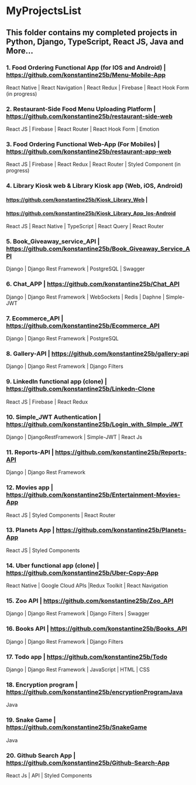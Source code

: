 # MyProjectsList

## This folder contains my completed projects in Python, Django, TypeScript, React JS, Java and More...

### 1.	Food Ordering Functional App (for IOS and Android) | https://github.com/konstantine25b/Menu-Mobile-App
React Native | React Navigation | React Redux | Firebase | React Hook Form (in progress)
### 2.	Restaurant-Side Food Menu Uploading Platform | https://github.com/konstantine25b/restaurant-side-web
React JS | Firebase | React Router | React Hook Form | Emotion
### 3.	Food Ordering Functional Web-App (For Mobiles) | https://github.com/konstantine25b/restaurant-app-web
React JS | Firebase | React Redux | React Router | Styled Component (in progress)
### 4.  Library Kiosk web & Library Kiosk app (Web, iOS, Android)
#### https://github.com/konstantine25b/Kiosk_Library_Web | 
#### https://github.com/konstantine25b/Kiosk_Library_App_Ios-Android
React JS | React Native | TypeScript | React Query | React Router
### 5. Book_Giveaway_service_API | https://github.com/konstantine25b/Book_Giveaway_Service_API
Django | Django Rest Framework | PostgreSQL | Swagger
### 6. Chat_APP | https://github.com/konstantine25b/Chat_API
Django | Django Rest Framework | WebSockets | Redis | Daphne | Simple-JWT
### 7. Ecommerce_API | https://github.com/konstantine25b/Ecommerce_API
Django | Django Rest Framework | PostgreSQL 
### 8. Gallery-API | https://github.com/konstantine25b/gallery-api
Django | Django Rest Framework | Django Filters
### 9.	LinkedIn functional app (clone) |  https://github.com/konstantine25b/Linkedn-Clone
React JS | Firebase | React Redux
### 10. Simple_JWT Authentication | https://github.com/konstantine25b/Login_with_SImple_JWT
Django | DjangoRestFramework | Simple-JWT | React Js 
### 11. Reports-API | https://github.com/konstantine25b/Reports-API
Django | Django Rest Framework
### 12.	Movies app | https://github.com/konstantine25b/Entertainment-Movies-App
React JS | Styled Components | React Router 
### 13.	Planets App | https://github.com/konstantine25b/Planets-App
React JS | Styled Components
### 14.	Uber functional app (clone) | https://github.com/konstantine25b/Uber-Copy-App
React Native | Google Cloud APIs |Redux Toolkit | React Navigation
### 15. Zoo API | https://github.com/konstantine25b/Zoo_API
Django | Django Rest Framework | Django Filters | Swagger
### 16. Books API | https://github.com/konstantine25b/Books_API
Django | Django Rest Framework | Django Filters 
### 17. Todo app | https://github.com/konstantine25b/Todo
Django | Django Rest Framework | JavaScript | HTML | CSS
### 18.	Encryption program | https://github.com/konstantine25b/encryptionProgramJava
Java
### 19.	Snake Game | https://github.com/konstantine25b/SnakeGame
Java
### 20.	Github Search App | https://github.com/konstantine25b/Github-Search-App
React Js | API | Styled Components


